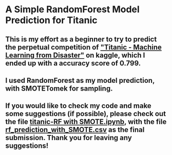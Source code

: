 # A Simple RandomForest Model Prediction for Titanic

## This is my effort as a beginner to try to predict the perpetual competition of ["Titanic - Machine Learning from Disaster"](https://www.kaggle.com/competitions/titanic) on kaggle, which I ended up with a accuracy score of 0.799.
## I used RandomForest as my model prediction, with SMOTETomek for sampling.
## If you would like to check my code and make some suggestions (if possible), please check out the file [titanic-RF with SMOTE.ipynb](./titanic-RF%20with%20SMOTE.ipynb), with the file [rf_prediction_with_SMOTE.csv](./rf_prediction_with_SMOTE.csv) as the final submission. Thank you for leaving any suggestions!
